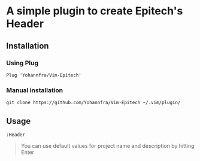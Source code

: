 # A simple plugin to create Epitech's Header

## Installation

### Using Plug

```vim
Plug 'Yohannfra/Vim-Epitech'
```

### Manual installation
```
git clone https://github.com/Yohannfra/Vim-Epitech ~/.vim/plugin/
```

## Usage

    :Header
> You can use default values for project name and description by hitting Enter
